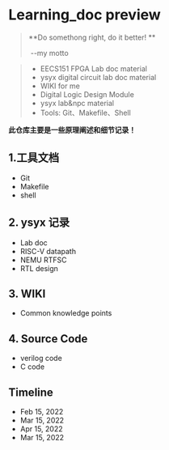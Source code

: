 # Learning_doc preview

> **Do somethong right, do it better! **
>
> ​							--my motto

> - EECS151 FPGA Lab doc material
> - ysyx digital circuit lab doc material
> - WIKI for me
> - Digital Logic Design Module
> - ysyx lab&npc material
> - Tools: Git、Makefile、Shell 

**此仓库主要是一些原理阐述和细节记录！**



## 1.工具文档

- Git
- Makefile
- shell



## 2. ysyx 记录

- Lab doc 
- RISC-V datapath
- NEMU RTFSC
- RTL design



## 3. WIKI

- Common knowledge points

## 4. Source Code

- verilog code
- C code



## Timeline

- Feb 15, 2022
- Mar 15, 2022 
- Apr 15, 2022
- Mar 15, 2022





